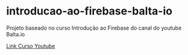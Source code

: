 # introducao-ao-firebase-balta-io

Projeto baseado no curso Introdução ao Firebase do canal do youtube Balta.io

[Link Curso Youtube](https://www.youtube.com/playlist?list=PLHlHvK2lnJnccBL9grcoRxv8CsLa9Q_4q)
